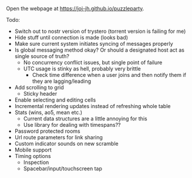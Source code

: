 Open the webpage at https://joj-jh.github.io/puzzleparty.

Todo:
- Switch out to nostr version of trystero (torrent version is failing for me)
- Hide stuff until connection is made (looks bad)
- Make sure current system initiates syncing of messages properly
- Is global messaging method okay? Or should a designated host act as single source of truth?
  - No concurrency conflict issues, but single point of failure
  - UTC usage is stinky as hell, probably very brittle
    - Check time difference when a user joins and then notify them if they are lagging/leading
- Add scrolling to grid
  - Sticky header
- Enable selecting and editing cells
- Incremental rendering updates instead of refreshing whole table
- Stats (wins, ao5, mean etc.)
  - Current data structures are a little annoying for this
  - Use library for dealing with timespans??
- Password protected rooms
- Url route parameters for link sharing
- Custom indicator sounds on new scramble
- Mobile support
- Timing options
  - Inspection
  - Spacebar/input/touchscreen tap

